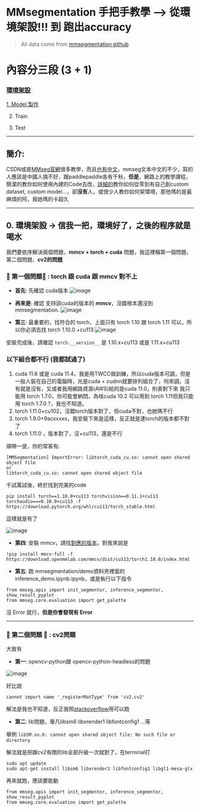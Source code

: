 # MMsegmentation 手把手教學 --> 從環境架設!!! 到 跑出accuracy
> All data come from [mmsegmentation github](https://github.com/open-mmlab/mmsegmentation)



# 內容分三段 (3 + 1)

### [環境架設](https://github.com/JulianLee310514065/Miscellaneous/blob/main/mmseg/README.md)

[1. Model 製作](https://github.com/JulianLee310514065/Miscellaneous/blob/main/mmseg/Model_with_dataset.md)

2. Train

3. Test


---
## 簡介: 

CSDN或是[MMseg官網](https://mmsegmentation.readthedocs.io/en/latest/train.html)很多教學，而且[也有中文](https://github.com/open-mmlab/mmsegmentation/blob/master/README_zh-CN.md)，mmseg文本中文的不少，寫的人應該是中國人搞不好，跟paddlepaddle各有千秋，**但是**，網路上的教學課程，簡潔的教你如何使用內建的Code去改，[詳細的](https://blog.csdn.net/weixin_44044411/article/details/118196847)教你如何從零到有自己創custom dataset, custom model...，卻**沒有**人，或很少人教你如何架環境，那他瑪的是最麻煩的阿，我她瑪的卡超久

--- 

## 0. 環境架設 -> 信我一把，環境好了，之後的程序就是喝水

我們要依序解決兩個問題，**mmcv + torch + cuda** 問題，我這裡稱第一個問題，第二個問題，**cv2的問題**
 
### 🔰 第一個問題🔰 : torch 跟 cuda 跟 mmcv 對不上
* **首先**: 先確認 cuda版本
![image](https://user-images.githubusercontent.com/101493861/170855618-20d36152-684c-4193-8aec-daea79df7c56.png)

* **再來是**: 確認 支持該cuda的版本的 **mmcv**，沒錯根本還沒到mmsegmentation.
![image](https://user-images.githubusercontent.com/101493861/170856422-f49325da-766d-4b1e-b1e5-1e4eabdf0a81.png)


* **第三**: 最重要的，找符合的 torch，上面只有 torch 1.10 跟 torch 1.11 可以，所以你必須去找 torch 1.10.0 +cu113
![image](https://user-images.githubusercontent.com/101493861/170855848-9bc59abe-fe85-433b-a564-a7ead69a1527.png)

安裝完成後，請確認 `torch.__version__` 是 1.10.x+cu113 或是 1.11.x+cu113

### 以下組合都不行 (我都試過了)
1. cuda 11.6 或是 cuda 11.4，我是用TWCC做訓練，所以cuda版本可調，但是一般人裝在自己的電腦時，光是cuda + cudnn就要排列組合了，何來調，沒有就是沒有，又或者我用網路資源(AWS)給的是cuda 11.0，則表對下來 我只能用 torch 1.7.0，你可能會納悶，為啥cuda 10.2 可以用到 torch 1.11但我只能用 torch 1.7.0 ?，我也不知道。
2. torch 1.11.0+cu102，沒錯torch版本對了，但cuda不對，也她瑪不行
3. torch 1.9.0+9acxxxxx，我安裝下來是這樣，反正就是連torch的版本都不對了
4. torch 1.11.0 ，版本對了，沒+cu113，還是不行

順帶一提，你的常客有:
```
[MMSegmentation] ImportError: libtorch_cuda_cu.so: cannot open shared object file
or
libtorch_cuda_cu.so: cannot open shared object file
```

千試萬試後，終於找到完美的code

```
pip install torch==1.10.0+cu113 torchvision==0.11.1+cu113 torchaudio===0.10.0+cu113 -f https://download.pytorch.org/whl/cu113/torch_stable.html
```

這樣就是有了

![image](https://user-images.githubusercontent.com/101493861/170856298-f8cd1612-1d0e-4f82-b8d1-81458bc827da.png)

* **第四**: 安裝 mmcv，請找[對應的版本](https://github.com/open-mmlab/mmcv)，對我來說是

```
!pip install mmcv-full -f https://download.openmmlab.com/mmcv/dist/cu113/torch1.10.0/index.html
```

* **第五**: 跑 mmsegmentation/demo資料夾裡面的 inference_demo.ipynb.ipynb，或是執行以下指令
```
from mmseg.apis import init_segmentor, inference_segmentor, show_result_pyplot
from mmseg.core.evaluation import get_palette
```

沒 Error 就行，**但是你會發現有 Error**



---
### 🔰 第二個問題 🔰 : cv2問題
大致有

* **第一**: opencv-python跟 opencv-python-headless的問題

![image](https://user-images.githubusercontent.com/101493861/170856595-3beb1370-6ad5-4f02-9a54-f0be2e724236.png)

好比說

`cannot import name '_registerMatType' from 'cv2.cv2'`

解法是我也不知道，反正我照[stackoverflow](https://stackoverflow.com/questions/70537488/cannot-import-name-registermattype-from-cv2-cv2)用可以跑


* **第二**: lib問題，舉凡libsm6 libxrender1 libfontconfig1 ...等

舉例 `libSM.so.6: cannot open shared object file: No such file or directory`

解法就是把跟cv2有關的lib全部升級一次就對了，在terminal打

```
sudo apt update
sudo apt-get install libsm6 libxrender1 libfontconfig1 libgl1-mesa-glx
```

再來就跑，應該要能動
```
from mmseg.apis import init_segmentor, inference_segmentor, show_result_pyplot
from mmseg.core.evaluation import get_palette
```

